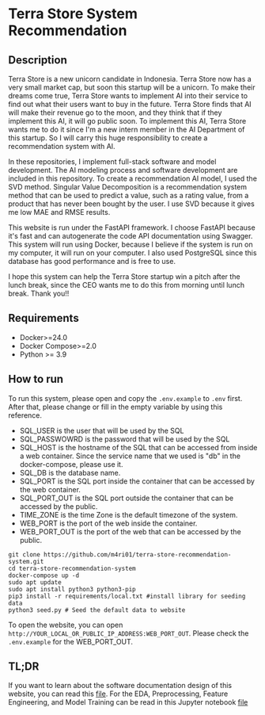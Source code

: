 # Terra Store System Recommendation  
## Description  
Terra Store is a new unicorn candidate in Indonesia. Terra Store now has a very small market cap, but soon this startup will be a unicorn. To make their dreams come true, Terra Store wants to implement AI into their service to find out what their users want to buy in the future. Terra Store finds that AI will make their revenue go to the moon, and they think that if they implement this AI, it will go public soon. To implement this AI, Terra Store wants me to do it since I'm a new intern member in the AI Department of this startup. So I will carry this huge responsibility to create a recommendation system with AI.


In these repositories, I implement full-stack software and model development. The AI modeling process and software development are included in this repository. To create a recommendation AI model, I used the SVD method. Singular Value Decomposition is a recommendation system method that can be used to predict a value, such as a rating value, from a product that has never been bought by the user. I use SVD because it gives me low MAE and RMSE results.

This website is run under the FastAPI framework. I choose FastAPI because it's fast and can autogenerate the code API documentation using Swagger. This system will run using Docker, because I believe if the system is run on my computer, it will run on your computer. I also used PostgreSQL since this database has good performance and is free to use.

I hope this system can help the Terra Store startup win a pitch after the lunch break, since the CEO wants me to do this from morning until lunch break. Thank you!!

## Requirements
- Docker>=24.0 
- Docker Compose>=2.0
- Python >= 3.9

## How to run   
To run this system, please open and copy the `.env.example` to `.env` first. After that, please change or fill in the empty variable by using this reference.
- SQL_USER is the user that will be used by the SQL
- SQL_PASSWOWRD is the password that will be used by the SQL
- SQL_HOST is the hostname of the SQL that can be accessed from inside a web container. Since the service name that we used is "db" in the docker-compose, please use it.
- SQL_DB is the database name.
- SQL_PORT is the SQL port inside the container that can be accessed by the web container.
- SQL_PORT_OUT is the SQL port outside the container that can be accessed by the public.
- TIME_ZONE is the time Zone is the default timezone of the system.
- WEB_PORT is the port of the web inside the container.
- WEB_PORT_OUT is the port of the web that can be accessed by the public.

```
git clone https://github.com/m4ri01/terra-store-recommendation-system.git
cd terra-store-recommendation-system
docker-compose up -d 
sudo apt update
sudo apt install python3 python3-pip
pip3 install -r requirements/local.txt #install library for seeding data
python3 seed.py # Seed the default data to website
```

To open the website, you can open `http://YOUR_LOCAL_OR_PUBLIC_IP_ADDRESS:WEB_PORT_OUT`. Please check the `.env.example` for the WEB_PORT_OUT.

## TL;DR  
If you want to learn about the software documentation design of this website, you can read this [file](docs/SoftwareDesignDocumentationTerraStore.pdf).
For the EDA, Preprocessing, Feature Engineering, and Model Training can be read in this Jupyter notebook [file](jupyter-notebook/User_Recommendation.ipynb)
